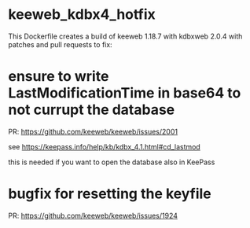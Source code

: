 # keeweb_kdbx4_hotfix

This Dockerfile creates a build of keeweb 1.18.7 with kdbxweb 2.0.4 with patches and pull requests to fix:

# ensure to write LastModificationTime in base64 to not currupt the database
PR: https://github.com/keeweb/keeweb/issues/2001

see https://keepass.info/help/kb/kdbx_4.1.html#cd_lastmod

this is needed if you want to open the database also in KeePass

# bugfix for resetting the keyfile
PR: https://github.com/keeweb/keeweb/issues/1924
